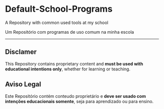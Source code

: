# Default-School-Programs
A Repository with common used tools at my school

Um Repositório com programas de uso comum na minha escola

---

## Disclamer

This Repository contains proprietary content and **must be used with educational intentions only**, whether for learning or teaching.

## Aviso Legal

Este Repositório contém conteudo proprietário e **deve ser usado com intenções educacionais somente**, seja para aprendizado ou para ensino.
